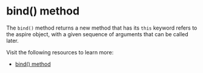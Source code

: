 # bind() method

The `bind()` method returns a new method that has its `this` keyword refers to the aspire object, with a given sequence of arguments that can be called later.

Visit the following resources to learn more:

- [bind() method](https://developer.mozilla.org/en-US/docs/Web/JavaScript/Reference/Global_Objects/Function/bind)
